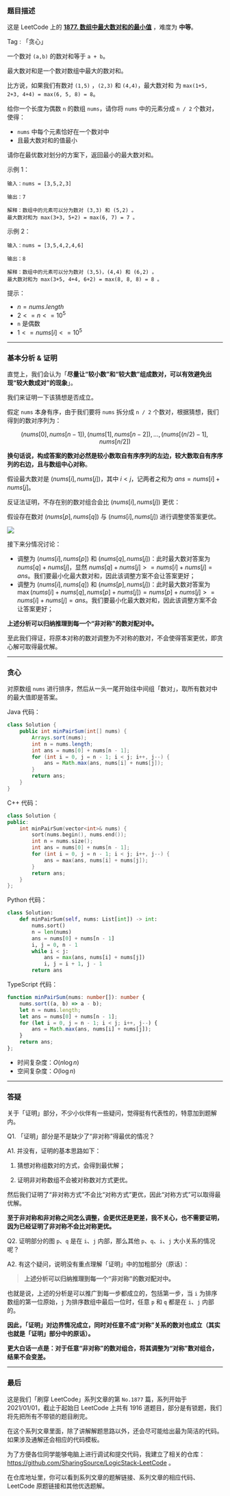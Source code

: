 ### 题目描述

这是 LeetCode 上的 **[1877. 数组中最大数对和的最小值](https://leetcode-cn.com/problems/minimize-maximum-pair-sum-in-array/solution/gong-shui-san-xie-noxiang-xin-ke-xue-xi-ru29y/)** ，难度为 **中等**。

Tag : 「贪心」



一个数对 `(a,b)` 的数对和等于 `a + b`。

最大数对和是一个数对数组中最大的数对和。

比方说，如果我们有数对 `(1,5)` ，`(2,3)` 和 `(4,4)`，最大数对和 为 `max(1+5, 2+3, 4+4) = max(6, 5, 8) = 8`。

给你一个长度为偶数 `n` 的数组 `nums`，请你将 `nums` 中的元素分成 `n / 2` 个数对，使得：

* `nums` 中每个元素恰好在一个数对中
* 且最大数对和的值最小 

请你在最优数对划分的方案下，返回最小的最大数对和。

示例 1：
```
输入：nums = [3,5,2,3]

输出：7

解释：数组中的元素可以分为数对 (3,3) 和 (5,2) 。
最大数对和为 max(3+3, 5+2) = max(6, 7) = 7 。
```
示例 2：
```
输入：nums = [3,5,4,2,4,6]

输出：8

解释：数组中的元素可以分为数对 (3,5)，(4,4) 和 (6,2) 。
最大数对和为 max(3+5, 4+4, 6+2) = max(8, 8, 8) = 8 。
```

提示：
* $n = nums.length$
* $2 <= n <= 10^5$
* `n` 是偶数
* $1 <= nums[i] <= 10^5$

---

### 基本分析 & 证明

直觉上，我们会认为「**尽量让“较小数”和“较大数”组成数对，可以有效避免出现“较大数成对”的现象**」。

我们来证明一下该猜想是否成立。

假定 `nums` 本身有序，由于我们要将 `nums` 拆分成 `n / 2` 个数对，根据猜想，我们得到的数对序列为：

$$
(nums[0], nums[n - 1]), (nums[1], nums[n - 2]), ... , (nums[(n / 2) - 1], nums[n / 2])
$$

**换句话说，构成答案的数对必然是较小数取自有序序列的左边，较大数取自有序序列的右边，且与数组中心对称**。

假设最大数对是 $(nums[i], nums[j])$，其中 $i < j$，记两者之和为 $ans = nums[i] + nums[j]$。

反证法证明，不存在别的数对组合会比 $(nums[i], nums[j])$ 更优：

假设存在数对 $(nums[p], nums[q])$ 与 $(nums[i], nums[j])$ 进行调整使答案更优。

![](https://pic.leetcode-cn.com/1626747498-lUHubw-image.png)

接下来分情况讨论：

* 调整为 $(nums[i], nums[p])$ 和 $(nums[q], nums[j])$：此时最大数对答案为 $nums[q] + nums[j]$，显然 $nums[q] + nums[j] >= nums[i] + nums[j] = ans$。我们要最小化最大数对和，因此该调整方案不会让答案更好；
* 调整为 $(nums[i], nums[q])$ 和 $(nums[p], nums[j])$：此时最大数对答案为 $\max(nums[i] + nums[q], nums[p] + nums[j]) = nums[p] + nums[j] >= nums[i] + nums[j] = ans$。我们要最小化最大数对和，因此该调整方案不会让答案更好；

**上述分析可以归纳推理到每一个“非对称”的数对配对中。**

至此我们得证，将原本对称的数对调整为不对称的数对，不会使得答案更优，即贪心解可取得最优解。

---

### 贪心

对原数组 `nums` 进行排序，然后从一头一尾开始往中间组「数对」，取所有数对中的最大值即是答案。

Java 代码：
```Java
class Solution {
    public int minPairSum(int[] nums) {
        Arrays.sort(nums);
        int n = nums.length;
        int ans = nums[0] + nums[n - 1];
        for (int i = 0, j = n - 1; i < j; i++, j--) {
            ans = Math.max(ans, nums[i] + nums[j]);
        }
        return ans;
    }
}
```
C++ 代码：
```C++
class Solution {
public:
    int minPairSum(vector<int>& nums) {
        sort(nums.begin(), nums.end());
        int n = nums.size();
        int ans = nums[0] + nums[n - 1];
        for (int i = 0, j = n - 1; i < j; i++, j--) {
            ans = max(ans, nums[i] + nums[j]);
        }
        return ans;
    }
};
```
Python 代码：
```Python
class Solution:
    def minPairSum(self, nums: List[int]) -> int:
        nums.sort()
        n = len(nums)
        ans = nums[0] + nums[n - 1]
        i, j = 0, n - 1
        while i < j:
            ans = max(ans, nums[i] + nums[j])
            i, j = i + 1, j - 1
        return ans
```
TypeScript 代码：
```TypeScript
function minPairSum(nums: number[]): number {
    nums.sort((a, b) => a - b);
    let n = nums.length;
    let ans = nums[0] + nums[n - 1];
    for (let i = 0, j = n - 1; i < j; i++, j--) {
        ans = Math.max(ans, nums[i] + nums[j]);
    }
    return ans;
};
```
* 时间复杂度：$O(n\log{n})$
* 空间复杂度：$O(\log{n})$

---

### 答疑

关于「证明」部分，不少小伙伴有一些疑问，觉得挺有代表性的，特意加到题解内。

Q1. 「证明」部分是不是缺少了“非对称”得最优的情况？

A1. 并没有，证明的基本思路如下：

1. 猜想对称组数对的方式，会得到最优解；

2. 证明非对称数组不会被对称数对方式更优。

然后我们证明了“非对称方式”不会比“对称方式”更优，因此“对称方式”可以取得最优解。

**至于非对称和非对称之间怎么调整，会更优还是更差，我不关心，也不需要证明，因为已经证明了非对称不会比对称更优。**

Q2. 证明部分的图 `p`、`q` 是在 `i`、`j` 内部，那么其他 `p`、`q`、`i`、`j` 大小关系的情况呢？

A2. 有这个疑问，说明没有重点理解「证明」中的加粗部分（原话）：

> **上述分析可以归纳推理到每一个“非对称”的数对配对中。**

也就是说，上述的分析是可以推广到每一步都成立的，包括第一步，当 `i` 为排序数组的第一位原始，`j` 为排序数组中最后一位时，任意 `p` 和 `q` 都是在 `i`、`j` 内部的。

**因此，「证明」对边界情况成立，同时对任意不成“对称”关系的数对也成立（其实也就是「证明」部分中的原话）。**

**更大白话一点是：对于任意“非对称”的数对组合，将其调整为“对称”数对组合，结果不会变差。**

---

### 最后

这是我们「刷穿 LeetCode」系列文章的第 `No.1877` 篇，系列开始于 2021/01/01，截止于起始日 LeetCode 上共有 1916 道题目，部分是有锁题，我们将先把所有不带锁的题目刷完。

在这个系列文章里面，除了讲解解题思路以外，还会尽可能给出最为简洁的代码。如果涉及通解还会相应的代码模板。

为了方便各位同学能够电脑上进行调试和提交代码，我建立了相关的仓库：https://github.com/SharingSource/LogicStack-LeetCode 。

在仓库地址里，你可以看到系列文章的题解链接、系列文章的相应代码、LeetCode 原题链接和其他优选题解。


